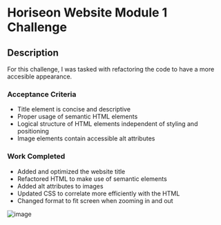 # Horiseon Website Module 1 Challenge

## Description

For this challenge, I was tasked with refactoring the code to have a more accesible appearance. 

### Acceptance Criteria

* Title element is concise and descriptive
* Proper usage of semantic HTML elements
* Logical structure of HTML elements independent of styling and positioning
* Image elements contain accessible alt attributes

### Work Completed

* Added and optimized the website title
* Refactored HTML to make use of semantic elements
* Added alt attributes to images
* Updated CSS to correlate more efficiently with the HTML
* Changed format to fit screen when zooming in and out

![image](https://user-images.githubusercontent.com/122335371/217213321-210c2f0d-a3c0-43a2-bbd0-1aca2561107d.png)

